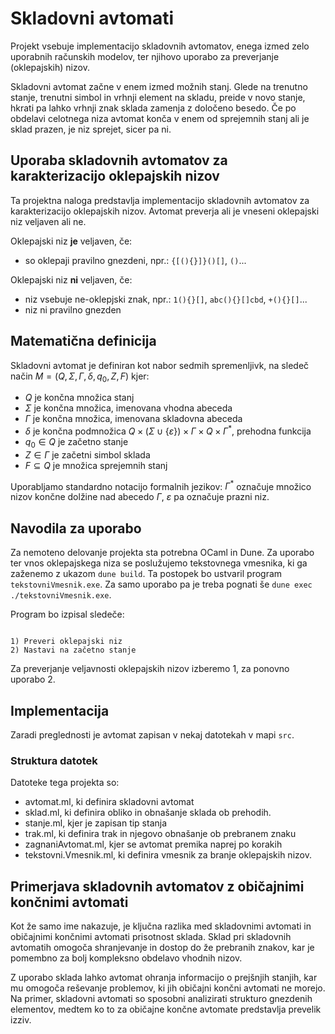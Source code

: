 # Skladovni avtomati
Projekt vsebuje implementacijo skladovnih avtomatov, enega izmed zelo uporabnih računskih modelov, ter njihovo uporabo za preverjanje (oklepajskih) nizov. 

Skladovni avtomat začne v enem izmed možnih stanj. Glede na trenutno stanje, trenutni simbol in vrhnji element na skladu, preide v novo stanje, hkrati pa lahko vrhnji znak sklada zamenja z določeno besedo. Če po obdelavi celotnega niza avtomat konča v enem od sprejemnih stanj ali je sklad prazen, je niz sprejet, sicer pa ni.

##  Uporaba skladovnih avtomatov za karakterizacijo oklepajskih nizov

Ta projektna naloga predstavlja implementacijo skladovnih avtomatov za karakterizacijo oklepajskih nizov. Avtomat preverja ali je vneseni oklepajski niz veljaven ali ne. 

Oklepajski niz **je** veljaven, če:
- so oklepaji pravilno gnezdeni, npr.:
  ``` {[(){}]}()[] ```,
  ```()```...

Oklepajski niz **ni** veljaven, če:
- niz vsebuje ne-oklepjski znak, npr.:
  ``` 1(){}[] ```,  ``` abc(){}[]cbd ```, ``` +(){}[] ```...
- niz ni pravilno gnezden
## Matematična definicija

Skladovni avtomat je definiran kot nabor sedmih spremenljivk, na sledeč način $M=(Q, \Sigma, \Gamma, \delta, q_{0}, Z, F)$ kjer:


- $Q$ je končna množica stanj
- $\Sigma$ je končna množica, imenovana vhodna abeceda
- $\Gamma$ je končna množica, imenovana skladovna abeceda
- $\delta$ je končna podmnožica $Q \times (\Sigma \cup \{\varepsilon\}) \times \Gamma \times Q \times \Gamma^{*}$, prehodna funkcija
- $q_{0} \in Q$ je začetno stanje
- $Z \in \Gamma$ je začetni simbol sklada
- $F \subseteq Q$ je množica sprejemnih stanj

Uporabljamo standardno notacijo formalnih jezikov: 
$\Gamma^{*}$ označuje množico nizov končne dolžine nad abecedo $\Gamma$, 
$\varepsilon$ pa označuje prazni niz.

## Navodila za uporabo

Za nemoteno delovanje projekta sta potrebna OCaml in Dune. Za uporabo ter vnos oklepajskega niza se poslužujemo tekstovnega vmesnika, ki ga zaženemo z ukazom ```dune build```. Ta postopek bo ustvaril program ```tekstovniVmesnik.exe```. Za samo uporabo pa je treba pognati še ```dune exec ./tekstovniVmesnik.exe```.

Program bo izpisal sledeče:

```

1) Preveri oklepajski niz         
2) Nastavi na začetno stanje
```
Za preverjanje veljavnosti oklepajskih nizov izberemo 1, za ponovno uporabo 2.

## Implementacija
Zaradi preglednosti je avtomat zapisan v nekaj datotekah v mapi ```src```. 
### Struktura datotek
Datoteke tega projekta so:
-  avtomat.ml, ki definira skladovni avtomat
-  sklad.ml, ki definira obliko in obnašanje sklada ob prehodih.
-  stanje.ml, kjer je zapisan tip stanja 
-  trak.ml, ki definira trak in njegovo obnašanje ob prebranem znaku
-  zagnaniAvtomat.ml, kjer se avtomat premika naprej po korakih
-  tekstovni.Vmesnik.ml, ki definira vmesnik za branje oklepajskih nizov.

## Primerjava skladovnih avtomatov z običajnimi končnimi avtomati
Kot že samo ime nakazuje, je ključna razlika med skladovnimi avtomati in običajnimi končnimi avtomati prisotnost sklada. Sklad pri skladovnih avtomatih omogoča shranjevanje in dostop do že prebranih znakov, kar je pomembno za bolj kompleksno obdelavo vhodnih nizov.

Z uporabo sklada lahko avtomat ohranja informacijo o prejšnjih stanjih, kar mu omogoča reševanje problemov, ki jih običajni končni avtomati ne morejo. Na primer, skladovni avtomati so sposobni analizirati strukturo gnezdenih elementov, medtem ko to za običajne končne avtomate predstavlja prevelik izziv.
